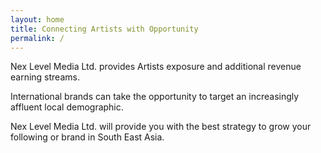 ```yaml
---
layout: home
title: Connecting Artists with Opportunity
permalink: /
---
```


Nex Level Media Ltd. provides Artists exposure and additional revenue earning streams.

International brands can take the opportunity to target an increasingly affluent local demographic. 

Nex Level Media Ltd. will provide you with the best strategy to grow your following or brand in South East Asia.


